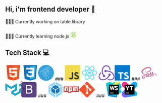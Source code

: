 ## Hi, i'm frontend developer 👋



🧑🏻‍💻 Currently working on table library
###
🙇🏻‍♂️ Currently learning node.js <img src="https://github.com/Wonder4Code/Wonder4Code/blob/main/images/nodejs.svg" width=20/>

## Tech Stack 💻
<a href="https://developer.mozilla.org/ru/docs/Web/Guide/HTML/HTML5">
  <img src="https://github.com/Wonder4Code/Wonder4Code/blob/main/images/html5.svg" alt="HTML5" width=50/>
</a>
 <img src="https://github.com/Wonder4Code/Wonder4Code/blob/main/images/css3.svg" width=50/><img src="https://github.com/Wonder4Code/Wonder4Code/blob/main/images/BAM.svg" width=50/>
###
<img src="https://github.com/Wonder4Code/Wonder4Code/blob/main/images/javascript.svg" width=50/> <img src="https://github.com/Wonder4Code/Wonder4Code/blob/main/images/react.svg" width=50/> <img src="https://github.com/Wonder4Code/Wonder4Code/blob/main/images/redux.svg" width=50/><img src="https://github.com/Wonder4Code/Wonder4Code/blob/main/images/typescript.svg" width=50/>
###
<img src="https://github.com/Wonder4Code/Wonder4Code/blob/main/images/sass.svg" width=50/><img src="https://github.com/Wonder4Code/Wonder4Code/blob/main/images/materialui.svg" width=50/><img src="https://github.com/Wonder4Code/Wonder4Code/blob/main/images/bootstrap.svg" width=50/>
###
<img src="https://github.com/Wonder4Code/Wonder4Code/blob/main/images/webpack.svg" width=50/><img src="https://github.com/Wonder4Code/Wonder4Code/blob/main/images/npm.svg" width=50/><img src="https://github.com/Wonder4Code/Wonder4Code/blob/main/images/git.svg" width=50/>
###
<img src="https://github.com/Wonder4Code/Wonder4Code/blob/main/images/webstorm.png" width=50/><img src="https://github.com/Wonder4Code/Wonder4Code/blob/main/images/youtrack.png" width=50/>

<!--
**Wonder4Code/Wonder4Code** is a ✨ _special_ ✨ repository because its `README.md` (this file) appears on your GitHub profile.

Here are some ideas to get you started:

- 🔭 I’m currently working on ...
- 🌱 I’m currently learning ...
- 👯 I’m looking to collaborate on ...
- 🤔 I’m looking for help with ...
- 💬 Ask me about ...
- 📫 How to reach me: ...
- 😄 Pronouns: ...
- ⚡ Fun fact: ...
-->
